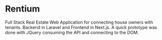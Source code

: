# Rentium
Full Stack Real Estate Web Application for connecting house owners with tenants. Backend in Laravel and Frontend in Next.js. A quick prototype was done with JQuery consuming the API and connecting to the DOM.
